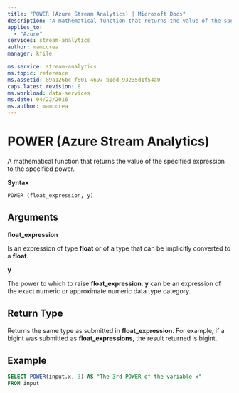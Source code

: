 ```yaml
---
title: "POWER (Azure Stream Analytics) | Microsoft Docs"
description: "A mathematical function that returns the value of the specified expression to the specified power. "
applies_to: 
  - "Azure"
services: stream-analytics
author: mamccrea
manager: kfile

ms.service: stream-analytics
ms.topic: reference
ms.assetid: 89a126bc-f801-4697-b1dd-93235d1f54a0
caps.latest.revision: 8
ms.workload: data-services
ms.date: 04/22/2016
ms.author: mamccrea
---
```

# POWER (Azure Stream Analytics)
  A mathematical function that returns the value of the specified expression to the specified power.  
  
 **Syntax**  
  
```  
POWER (float_expression, y)  
```  
  
## Arguments  
 **float_expression**  
  
 Is an expression of type **float** or of a type that can be implicitly converted to a **float**.  
  
 **y**  
  
 The power to which to raise **float_expression**. **y** can be an expression of the exact numeric or approximate numeric data type category.  
  
## Return Type  
 Returns the same type as submitted in **float_expression**. For example, if a bigint was submitted as **float_expressions**, the result returned is bigint.  
  
## Example  
  
```SQL  
SELECT POWER(input.x, 3) AS "The 3rd POWER of the variable x"  
FROM input  
```  
  
  
